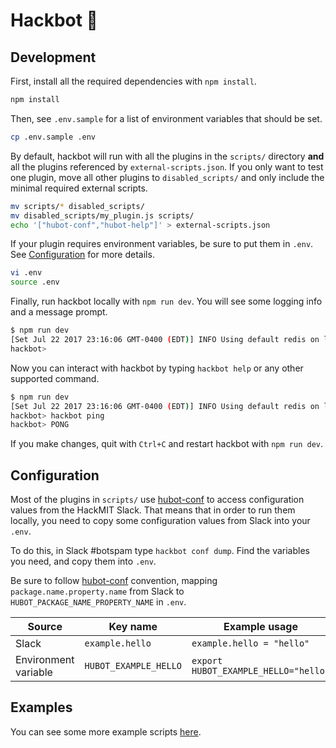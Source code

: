 # Hackbot :robot:

## Development

First, install all the required dependencies with `npm install`.

```bash
npm install
```

Then, see `.env.sample` for a list of environment variables that should be
set.

```bash
cp .env.sample .env
```

By default, hackbot will run with all the plugins in the `scripts/` directory
**and** all the plugins referenced by `external-scripts.json`. If you only
want to test one plugin, move all other plugins to `disabled_scripts/` and
only include the minimal required external scripts.

```bash
mv scripts/* disabled_scripts/
mv disabled_scripts/my_plugin.js scripts/
echo '["hubot-conf","hubot-help"]' > external-scripts.json
```

If your plugin requires environment variables, be sure to put them in `.env`.
See [Configuration](#configuration) for more details.

```bash
vi .env
source .env
```

Finally, run hackbot locally with `npm run dev`. You will see some logging
info and a message prompt.

```bash
$ npm run dev
[Set Jul 22 2017 23:16:06 GMT-0400 (EDT)] INFO Using default redis on localhost:6379
hackbot>
```

Now you can interact with hackbot by typing `hackbot help` or any other
supported command.

```bash
$ npm run dev
[Set Jul 22 2017 23:16:06 GMT-0400 (EDT)] INFO Using default redis on localhost:6379
hackbot> hackbot ping
hackbot> PONG
```

If you make changes, quit with `Ctrl+C` and restart hackbot with `npm run dev`.

## Configuration

Most of the plugins in `scripts/` use [hubot-conf][hubot-conf] to access
configuration values from the HackMIT Slack. That means that in order to run
them locally, you need to copy some configuration values from Slack into your
`.env`.

To do this, in Slack #botspam type `hackbot conf dump`. Find the variables
you need, and copy them into `.env`.

Be sure to follow [hubot-conf][hubot-conf] convention, mapping
`package.name.property.name` from Slack to `HUBOT_PACKAGE_NAME_PROPERTY_NAME`
in `.env`.

| Source               | Key name              | Example usage                        |
| -------------------- | --------------------- | ------------------------------------ |
| Slack                | `example.hello`       | `example.hello = "hello"`            |
| Environment variable | `HUBOT_EXAMPLE_HELLO` | `export HUBOT_EXAMPLE_HELLO="hello"` |

## Examples

You can see some more example scripts [here][examples].

[hubot-conf]: https://github.com/anishathalye/hubot-conf
[examples]: https://github.com/hubotio/hubot/blob/master/docs/scripting.md
